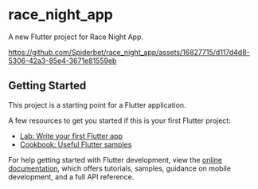 # race_night_app

A new Flutter project for Race Night App.

https://github.com/Spiderbet/race_night_app/assets/16827715/d117d4d8-5306-42a3-85e4-3671e81559eb

## Getting Started

This project is a starting point for a Flutter application.

A few resources to get you started if this is your first Flutter project:

- [Lab: Write your first Flutter app](https://docs.flutter.dev/get-started/codelab)
- [Cookbook: Useful Flutter samples](https://docs.flutter.dev/cookbook)

For help getting started with Flutter development, view the
[online documentation](https://docs.flutter.dev/), which offers tutorials,
samples, guidance on mobile development, and a full API reference.



